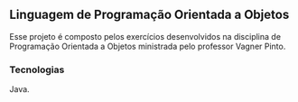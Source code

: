 ## Linguagem de Programação Orientada a Objetos

Esse projeto é composto pelos exercícios desenvolvidos na disciplina de Programação Orientada a Objetos ministrada pelo professor Vagner Pinto.

### Tecnologias

Java.
